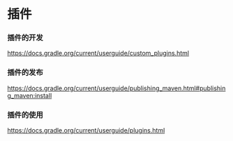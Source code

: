 # 插件

### 插件的开发
https://docs.gradle.org/current/userguide/custom_plugins.html

### 插件的发布
https://docs.gradle.org/current/userguide/publishing_maven.html#publishing_maven:install

### 插件的使用
https://docs.gradle.org/current/userguide/plugins.html
